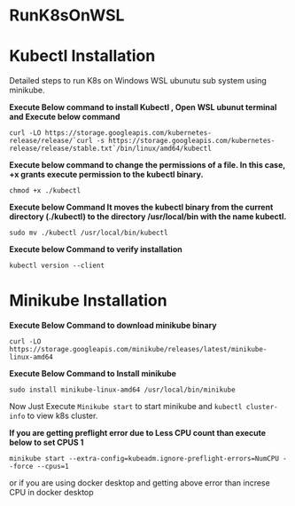# RunK8sOnWSL
# Kubectl Installation
Detailed steps to run K8s on Windows WSL ubunutu sub system using minikube.

**Execute Below command to install Kubectl , Open WSL ubunut terminal and Execute below command**
```
curl -LO https://storage.googleapis.com/kubernetes-release/release/`curl -s https://storage.googleapis.com/kubernetes-release/release/stable.txt`/bin/linux/amd64/kubectl
```
**Execute below command to change the permissions of a file. In this case, +x grants execute permission to the kubectl binary.**
``` 
chmod +x ./kubectl 
```

**Execute below Command It moves the kubectl binary from the current directory (./kubectl) to the directory /usr/local/bin with the name kubectl.**

```
sudo mv ./kubectl /usr/local/bin/kubectl
```
**Execute below Command to verify installation**
```
kubectl version --client
```
# Minikube Installation

**Execute Below Command to download minikube binary**
```
curl -LO https://storage.googleapis.com/minikube/releases/latest/minikube-linux-amd64
```
**Execute Below Command to Install minikube**
```
sudo install minikube-linux-amd64 /usr/local/bin/minikube
```

Now Just Execute  ``` Minikube start ``` to start minikube and  ``` kubectl cluster-info ``` to view k8s cluster.

**If you are getting preflight error due to Less CPU count than execute below to set CPUS 1**
```
minikube start --extra-config=kubeadm.ignore-preflight-errors=NumCPU --force --cpus=1
```
or if you are using docker desktop and getting above error than increse CPU in docker desktop
